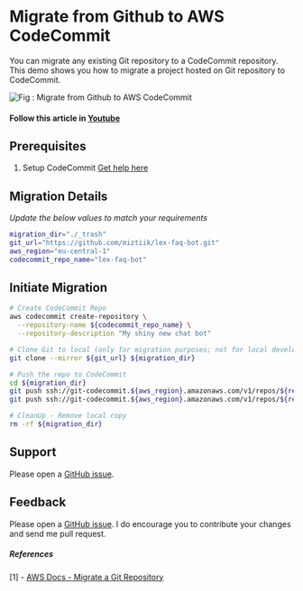 # Migrate from Github to AWS CodeCommit
You can migrate any existing Git repository to a CodeCommit repository. This demo shows you how to migrate a project hosted on  Git repository to CodeCommit.

![Fig : Migrate from Github to AWS CodeCommit](https://raw.githubusercontent.com/miztiik/migrate-from-github-to-codecommit/master/images/miztiik-github-to-codecommit.png)

#### Follow this article in [Youtube](https://www.youtube.com/watch?v=tRV2Yba_vHk&list=PLxzKY3wu0_FKuCD3X6Uc_XjCKXA5-zmIW&index=8)

## Prerequisites
1. Setup CodeCommit [Get help here](https://www.youtube.com/watch?v=78KM7AXN4AA)

## Migration Details
_Update the below values to match your requirements_
```sh
migration_dir="./_trash"
git_url="https://github.com/miztiik/lex-faq-bot.git"
aws_region="eu-central-1"
codecommit_repo_name="lex-faq-bot"
```

## Initiate Migration
```sh
# Create CodeCommit Repo
aws codecommit create-repository \
  --repository-name ${codecommit_repo_name} \
  --repository-description "My shiny new chat bot"

# Clone Git to local (only for migration purposes; not for local development)
git clone --mirror ${git_url} ${migration_dir}

# Push the repo to CodeCommit
cd ${migration_dir}
git push ssh://git-codecommit.${aws_region}.amazonaws.com/v1/repos/${repo_name} --all
git push ssh://git-codecommit.${aws_region}.amazonaws.com/v1/repos/${repo_name} --tags

# CleanUp - Remove local copy
rm -rf ${migration_dir}
```

## Support
Please open a [GitHub issue](https://github.com/miztiik/migrate-from-github-to-codecommit/issues/new).

## Feedback
Please open a [GitHub issue](https://github.com/miztiik/migrate-from-github-to-codecommit/issues/new). I do encourage you to contribute your changes and send me pull request.

##### References
[1] - [AWS Docs - Migrate a Git Repository](https://docs.aws.amazon.com/codecommit/latest/userguide/how-to-migrate-repository-existing.html)
